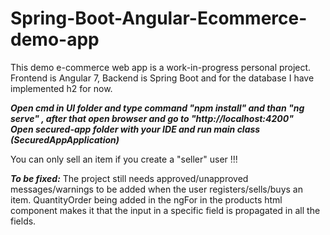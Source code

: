 # Spring-Boot-Angular-Ecommerce-demo-app
  This demo e-commerce web app is a work-in-progress personal project. Frontend is Angular 7, Backend is Spring Boot and for the database I have implemented h2 for now.

***Open cmd in UI folder and type command "npm install" and than "ng serve" , after that open browser and go to "http://localhost:4200"***<br>
***Open secured-app folder with your IDE and run main class (SecuredAppApplication)***

You can only sell an item if you create a "seller" user !!!

***To be fixed:***
  The project still needs approved/unapproved messages/warnings to be added when the user registers/sells/buys an item.
  QuantityOrder being added in the ngFor in the products html component makes it that the input in a specific field is propagated in all the fields.
